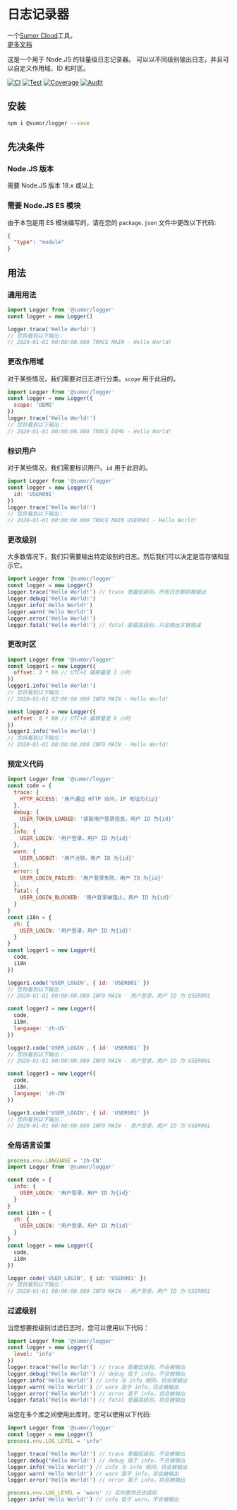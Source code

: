 # 日志记录器

一个[Sumor Cloud](https://sumor.cloud)工具。  
[更多文档](https://sumor.cloud/logger)

这是一个用于 Node.JS 的轻量级日志记录器。
可以以不同级别输出日志，并且可以自定义作用域、ID 和时区。

[![CI](https://github.com/sumor-cloud/logger/actions/workflows/ci.yml/badge.svg)](https://github.com/sumor-cloud/logger/actions/workflows/ci.yml)
[![Test](https://github.com/sumor-cloud/logger/actions/workflows/ut.yml/badge.svg)](https://github.com/sumor-cloud/logger/actions/workflows/ut.yml)
[![Coverage](https://github.com/sumor-cloud/logger/actions/workflows/coverage.yml/badge.svg)](https://github.com/sumor-cloud/logger/actions/workflows/coverage.yml)
[![Audit](https://github.com/sumor-cloud/logger/actions/workflows/audit.yml/badge.svg)](https://github.com/sumor-cloud/logger/actions/workflows/audit.yml)

## 安装

```bash
npm i @sumor/logger --save
```

## 先决条件

### Node.JS 版本

需要 Node.JS 版本 18.x 或以上

### 需要 Node.JS ES 模块

由于本包是用 ES 模块编写的，请在您的 `package.json` 文件中更改以下代码:

```json
{
  "type": "module"
}
```

## 用法

### 通用用法

```js
import Logger from '@sumor/logger'
const logger = new Logger()

logger.trace('Hello World!')
// 您将看到以下输出：
// 2020-01-01 00:00:00.000 TRACE MAIN - Hello World!
```

### 更改作用域

对于某些情况，我们需要对日志进行分类。`scope` 用于此目的。

```js
import Logger from '@sumor/logger'
const logger = new Logger({
  scope: 'DEMO'
})
logger.trace('Hello World!')
// 您将看到以下输出：
// 2020-01-01 00:00:00.000 TRACE DEMO - Hello World!
```

### 标识用户

对于某些情况，我们需要标识用户。`id` 用于此目的。

```js
import Logger from '@sumor/logger'
const logger = new Logger({
  id: 'USER001'
})
logger.trace('Hello World!')
// 您将看到以下输出：
// 2020-01-01 00:00:00.000 TRACE MAIN USER001 - Hello World!
```

### 更改级别

大多数情况下，我们只需要输出特定级别的日志。然后我们可以决定是否存储和显示它。

```js
import Logger from '@sumor/logger'
const logger = new Logger()
logger.trace('Hello World!') // trace 是最低级别，所有日志都将被输出
logger.debug('Hello World!')
logger.info('Hello World!')
logger.warn('Hello World!')
logger.error('Hello World!')
logger.fatal('Hello World!') // fatal 是最高级别，只会输出关键错误
```

### 更改时区

```js
import Logger from '@sumor/logger'
const logger1 = new Logger({
  offset: 2 * 60 // UTC+2 偏移量是 2 小时
})
logger1.info('Hello World!')
// 您将看到以下输出：
// 2020-01-01 02:00:00.000 INFO MAIN - Hello World!

const logger2 = new Logger({
  offset: 8 * 60 // UTC+8 偏移量是 8 小时
})
logger2.info('Hello World!')
// 您将看到以下输出：
// 2020-01-01 08:00:00.000 INFO MAIN - Hello World!
```

### 预定义代码

```js
import Logger from '@sumor/logger'
const code = {
  trace: {
    HTTP_ACCESS: '用户通过 HTTP 访问，IP 地址为{ip}'
  },
  debug: {
    USER_TOKEN_LOADED: '读取用户登录信息，用户 ID 为{id}'
  },
  info: {
    USER_LOGIN: '用户登录，用户 ID 为{id}'
  },
  warn: {
    USER_LOGOUT: '用户注销，用户 ID 为{id}'
  },
  error: {
    USER_LOGIN_FAILED: '用户登录失败，用户 ID 为{id}'
  },
  fatal: {
    USER_LOGIN_BLOCKED: '用户登录被阻止，用户 ID 为{id}'
  }
}
const i18n = {
  zh: {
    USER_LOGIN: '用户登录，用户 ID 为{id}'
  }
}
const logger1 = new Logger({
  code,
  i18n
})

logger1.code('USER_LOGIN', { id: 'USER001' })
// 您将看到以下输出：
// 2020-01-01 00:00:00.000 INFO MAIN - 用户登录，用户 ID 为 USER001

const logger2 = new Logger({
  code,
  i18n,
  language: 'zh-US'
})

logger2.code('USER_LOGIN', { id: 'USER001' })
// 您将看到以下输出：
// 2020-01-01 00:00:00.000 INFO MAIN - 用户登录，用户 ID 为 USER001

const logger3 = new Logger({
  code,
  i18n,
  language: 'zh-CN'
})

logger3.code('USER_LOGIN', { id: 'USER001' })
// 您将看到以下输出：
// 2020-01-01 00:00:00.000 INFO MAIN - 用户登录，用户 ID 为 USER001
```

### 全局语言设置

```js
process.env.LANGUAGE = 'zh-CN'
import Logger from '@sumor/logger'

const code = {
  info: {
    USER_LOGIN: '用户登录，用户 ID 为{id}'
  }
}
const i18n = {
  zh: {
    USER_LOGIN: '用户登录，用户 ID 为{id}'
  }
}
const logger = new Logger({
  code,
  i18n
})

logger.code('USER_LOGIN', { id: 'USER001' })
// 您将看到以下输出：
// 2020-01-01 00:00:00.000 INFO MAIN - 用户登录，用户 ID 为 USER001
```

### 过滤级别

当您想要按级别过滤日志时，您可以使用以下代码：

```js
import Logger from '@sumor/logger'
const logger = new Logger({
  level: 'info'
})
logger.trace('Hello World!') // trace 是最低级别，不会被输出
logger.debug('Hello World!') // debug 低于 info，不会被输出
logger.info('Hello World!') // info 与 info 相同，将会被输出
logger.warn('Hello World!') // warn 高于 info，将会被输出
logger.error('Hello World!') // error 高于 info，将会被输出
logger.fatal('Hello World!') // fatal 是最高级别，将会被输出
```

当您在多个库之间使用此库时，您可以使用以下代码:

```js
import Logger from '@sumor/logger'
const logger = new Logger()
process.env.LOG_LEVEL = 'info'

logger.trace('Hello World!') // trace 是最低级别，不会被输出
logger.debug('Hello World!') // debug 低于 info，不会被输出
logger.info('Hello World!') // info 与 info 相同，将会被输出
logger.warn('Hello World!') // warn 高于 info，将会被输出
logger.error('Hello World!') // error 高于 info，将会被输出

process.env.LOG_LEVEL = 'warn' // 实时更改日志级别
logger.info('Hello World!') // info 低于 warn，不会被输出
```
